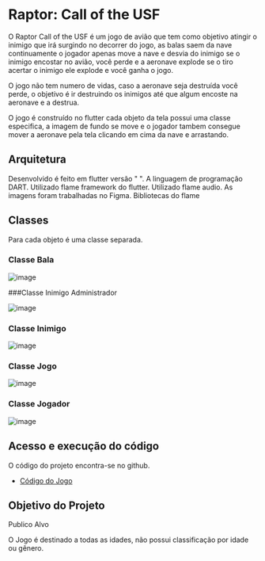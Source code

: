 
# Raptor: Call of the USF

O Raptor Call of the USF é um jogo de avião que tem como objetivo atingir o inimigo que irá surgindo no decorrer do jogo, as balas saem da nave continuamente o jogador apenas move a nave e desvia do inimigo se o inimigo encostar no avião, você perde e a aeronave explode se o tiro acertar o inimigo ele explode e você ganha o jogo.

O jogo não tem numero de vidas, caso a aeronave seja destruída você perde, o objetivo é ir destruindo os inimigos até que algum encoste na aeronave e a destrua.

O jogo é construído no flutter cada objeto da tela possui uma classe especifica, a imagem de fundo se move e o jogador tambem consegue mover a aeronave pela tela clicando em cima da nave e arrastando.

## Arquitetura

Desenvolvido é feito em flutter versão " ".
A linguagem de programação DART.
Utilizado flame framework do flutter.
Utilizado flame audio.
As imagens foram trabalhadas no Figma.
Bibliotecas do flame


## Classes
Para cada objeto é uma classe separada.

### Classe Bala

![image](https://user-images.githubusercontent.com/61169043/202529161-ca9b5d35-29f8-4ffc-b5c5-0da5baa504a6.png)

###Classe Inimigo Administrador

![image](https://user-images.githubusercontent.com/61169043/202529646-dbe168f7-9362-4f5f-9b1e-37e8f63d613e.png)

### Classe Inimigo

![image](https://user-images.githubusercontent.com/61169043/202529851-a5be1ad0-4f89-4a10-81b3-b23d551944d5.png)

### Classe Jogo

![image](https://user-images.githubusercontent.com/61169043/202530005-e29feb60-43f7-42a0-9d3e-5a1b72b01cac.png)


### Classe Jogador

![image](https://user-images.githubusercontent.com/61169043/202530123-b3e996f8-059b-4a94-8b65-c51207872ef0.png)


## Acesso e execução do código

O código do projeto encontra-se no github.

- [Código do Jogo](https://github.com/RicardoPiza/FlutterGame)

## Objetivo do Projeto

Publico Alvo

O Jogo é destinado a todas as idades, não possui classificação por idade ou gênero.


